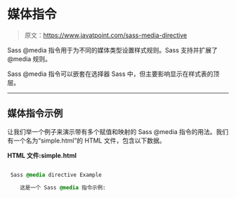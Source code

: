 # 媒体指令

> 原文：<https://www.javatpoint.com/sass-media-directive>

Sass @media 指令用于为不同的媒体类型设置样式规则。Sass 支持并扩展了@media 规则。

Sass @media 指令可以嵌套在选择器 Sass 中，但主要影响显示在样式表的顶层。

* * *

## 媒体指令示例

让我们举一个例子来演示带有多个赋值和映射的 Sass @media 指令的用法。我们有一个名为“simple.html”的 HTML 文件，包含以下数据。

**HTML 文件:simple.html**

```sass

 Sass @media directive Example

    这是一个 Sass @media 指令示例:

```